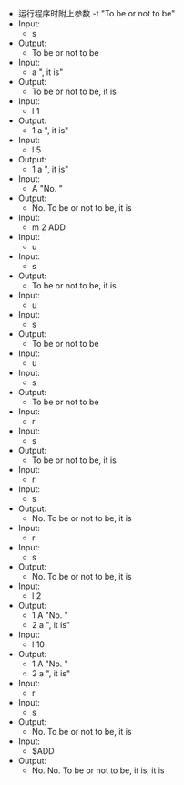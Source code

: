 - 运行程序时附上参数 -t "To be or not to be"
- Input:
  - s
- Output:
  - To be or not to be
- Input:
  - a ", it is"
- Output:
  - To be or not to be, it is
- Input:
  - l 1
- Output:
  - 1 a ", it is"
- Input:
  - l 5
- Output:
  - 1 a ", it is"
- Input:
  - A "No. "
- Output:
  - No. To be or not to be, it is
- Input:
  - m 2 ADD
- Input:
  - u
- Input:
  - s
- Output:
  - To be or not to be, it is
- Input:
  - u
- Input:
  - s
- Output:
  - To be or not to be
- Input:
  - u
- Input:
  - s
- Output:
  - To be or not to be
- Input:
  - r
- Input:
  - s
- Output:
  - To be or not to be, it is
- Input:
  - r
- Input:
  - s
- Output:
  - No. To be or not to be, it is
- Input:
  - r
- Input:
  - s
- Output:
  - No. To be or not to be, it is
- Input:
  - l 2
- Output:
  - 1 A "No. "
  - 2 a ", it is"
- Input:
  - l 10
- Output:
  - 1 A "No. "
  - 2 a ", it is"
- Input:
  - r
- Input:
  - s
- Output:
  - No. To be or not to be, it is
- Input:
  - $ADD
- Output:
  - No. No. To be or not to be, it is, it is
